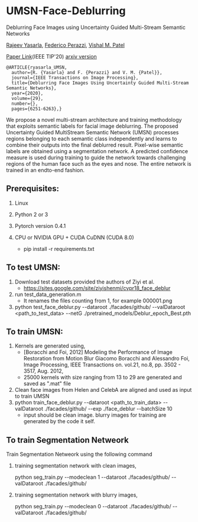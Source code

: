 # UMSN-Face-Deblurring
Deblurring Face Images using Uncertainty Guided Multi-Stream Semantic Networks

[Rajeev Yasarla](https://sites.google.com/view/rajeevyasarla/home), [Federico Perazzi](https://research.adobe.com/person/federico-perazzi/), [Vishal M. Patel](https://engineering.jhu.edu/ece/faculty/vishal-m-patel/)

[Paper Link](https://ieeexplore.ieee.org/document/9082831/metrics)(IEEE TIP'20)
[arxiv version](https://arxiv.org/pdf/1907.13106.pdf)

    @ARTICLE{ryasarla_UMSN,
      author={R. {Yasarla} and F. {Perazzi} and V. M. {Patel}},
      journal={IEEE Transactions on Image Processing}, 
      title={Deblurring Face Images Using Uncertainty Guided Multi-Stream Semantic Networks}, 
      year={2020},
      volume={29},
      number={},
      pages={6251-6263},}

We propose a novel multi-stream architecture and training methodology that exploits semantic labels for facial image deblurring. The proposed Uncertainty Guided MultiStream Semantic Network (UMSN) processes regions belonging to each semantic class independently and learns to combine their outputs into the final deblurred result. Pixel-wise semantic labels are obtained using a segmentation network. A predicted confidence measure is used during training to guide the network towards challenging regions of the human face such as the eyes and nose. The entire network is trained in an endto-end fashion.

## Prerequisites:
1. Linux
2. Python 2 or 3
3. Pytorch version 0.4.1
4. CPU or NVIDIA GPU + CUDA CuDNN (CUDA 8.0)

    - pip install -r requirements.txt


## To test UMSN:
1. Download test datasets provided the authors of Ziyi et al.
    - https://sites.google.com/site/ziyishenmi/cvpr18_face_deblur
2. run test_data_generation.m
    - It renames the files counting from 1, for example 000001.png
3. python test_face_deblur.py --dataroot ./facades/github/ --valDataroot <path_to_test_data> --netG ./pretrained_models/Deblur_epoch_Best.pth

## To train UMSN:
1. Kernels are generated using,
     - [Boracchi and Foi, 2012]	Modeling the Performance of Image Restoration from Motion Blur Giacomo Boracchi and Alessandro Foi, Image Processing, IEEE Transactions on. vol.21, no.8, pp. 3502 - 3517, Aug. 2012,
     - 25000 kernels with size ranging from 13 to 29 are generated and saved as ".mat" file
2. Clean face images from Helen and CelebA are aligned and used as input to train UMSN 
3. python train_face_deblur.py --dataroot <path_to_train_data> --valDataroot ./facades/github/ --exp ./face_deblur --batchSize 10
    - input should be clean image. blurry images for training are generated by the code it self.

## To train Segmentation Netweork
Train Segmentation Netweork using the following command
1. training segmentation network with clean images,
    
    python seg_train.py --modeclean 1 --dataroot ./facades/github/ --valDataroot ./facades/github/
2. training segmentation network with blurry images,
    
    python seg_train.py --modeclean 0 --dataroot ./facades/github/ --valDataroot ./facades/github/
